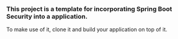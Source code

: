 ### This project is a template for incorporating Spring Boot Security into a application.

To make use of it, clone it and build your application on top of it.
